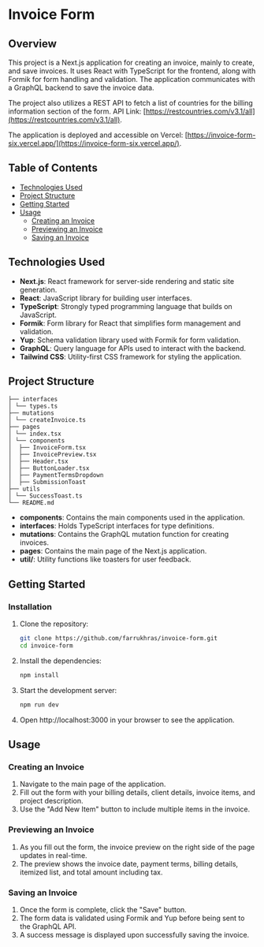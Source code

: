 # Invoice Form

## Overview

This project is a Next.js application for creating an invoice, mainly to create, and save invoices. It uses React with TypeScript for the frontend, along with Formik for form handling and validation. The application communicates with a GraphQL backend to save the invoice data.

The project also utilizes a REST API to fetch a list of countries for the billing information section of the form. API Link: [https://restcountries.com/v3.1/all](https://restcountries.com/v3.1/all).

The application is deployed and accessible on Vercel: [https://invoice-form-six.vercel.app/](https://invoice-form-six.vercel.app/).

## Table of Contents

- [Technologies Used](#technologies-used)
- [Project Structure](#project-structure)
- [Getting Started](#getting-started)
- [Usage](#usage)
  - [Creating an Invoice](#creating-an-invoice)
  - [Previewing an Invoice](#previewing-an-invoice)
  - [Saving an Invoice](#saving-an-invoice)

## Technologies Used

- **Next.js**: React framework for server-side rendering and static site generation.
- **React**: JavaScript library for building user interfaces.
- **TypeScript**: Strongly typed programming language that builds on JavaScript.
- **Formik**: Form library for React that simplifies form management and validation.
- **Yup**: Schema validation library used with Formik for form validation.
- **GraphQL**: Query language for APIs used to interact with the backend.
- **Tailwind CSS**: Utility-first CSS framework for styling the application.

## Project Structure
```
├── interfaces
│ └── types.ts
├── mutations
│ └── createInvoice.ts
├── pages
│ └── index.tsx
│ └── components
│  ├── InvoiceForm.tsx
│  ├── InvoicePreview.tsx
│  ├── Header.tsx
│  ├── ButtonLoader.tsx
│  ├── PaymentTermsDropdown
│  ├── SubmissionToast
├── utils
│ └── SuccessToast.ts
└── README.md
```


- **components**: Contains the main components used in the application.
- **interfaces**: Holds TypeScript interfaces for type definitions.
- **mutations**: Contains the GraphQL mutation function for creating invoices.
- **pages**: Contains the main page of the Next.js application.
- **util/**: Utility functions like toasters for user feedback.

## Getting Started

### Installation

1. Clone the repository:

   ```bash
   git clone https://github.com/farrukhras/invoice-form.git
   cd invoice-form
   ```

2. Install the dependencies:
   
   ```bash
   npm install
   ```

3. Start the development server:
   
   ```bash
   npm run dev
   ```

4. Open http://localhost:3000 in your browser to see the application.


## Usage
### Creating an Invoice
1. Navigate to the main page of the application.
2. Fill out the form with your billing details, client details, invoice items, and project description.
3. Use the "Add New Item" button to include multiple items in the invoice.
   
### Previewing an Invoice
1. As you fill out the form, the invoice preview on the right side of the page updates in real-time.
2. The preview shows the invoice date, payment terms, billing details, itemized list, and total amount including tax.

### Saving an Invoice
1. Once the form is complete, click the "Save" button.
2. The form data is validated using Formik and Yup before being sent to the GraphQL API.
3. A success message is displayed upon successfully saving the invoice.
